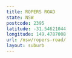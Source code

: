 ```yaml
---
title: ROPERS ROAD
state: NSW
postcode: 2395
latitude: -31.54621044
longitude: 149.4787008
url: /nsw/ropers-road/
layout: suburb
---
```


